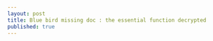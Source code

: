 ```yaml
---
layout: post
title: Blue bird missing doc : the essential function decrypted
published: true
---
```

<!-- 
Blue bird is a great library of promise for front end (angular) and backend (node).
But its documentation is definetly not good.
Let's list and explain shorty the difference between each useful functions this library provide.


[Blue bird documentation](http://bluebirdjs.com/)

## Promise Concepts

* Sequential or Parallel processing

**Sequential** processing means each promises is processed one after the other.
Could be useful if you want to have a control on the flow of processing. Or if you need the result of previous promise to process the next.

**Parallel** processing means the promises are processed at the same time. You cannot garanty that the order will be preserved.


## 2 anti pattern not to fall in

* Creating an explicit promise that wrap an already promise
http://bluebirdjs.com/docs/anti-patterns.html#the-explicit-construction-anti-pattern

* http://bluebirdjs.com/docs/anti-patterns.html#the-explicit-construction-anti-pattern
```js
then((success) => { }, error=> { })
```
instead of
```js
then(() => {

})
.catch(() => {

})
```


##  Useful bluebird function

* **Promise.all**
  - Params: Array of promise
  - Process in parallel
  - Reject early if an error occur
  - the return value is an array of each promises return in the order they were define

* **Promise.each**
  Same than promise.all but
  - Process in sequence

* **Promise.join**

It is recommended to use Promise.join instead or Promise.all
when the action to do are fixed  in advance and not numerous.
In this case only 3 promises that we know in advance.

```js
var Promise = require("bluebird");
var join = Promise.join;

join(getPictures(), getComments(), getTweets(),
    function(pictures, comments, tweets) {
    console.log("in total: " + pictures.length + comments.length + tweets.length);
});
```

* [**Promise.some**](http://bluebirdjs.com/docs/api/promise.some.html)

The same that lodash `_.some` but with promises and with the count parameter that allow  to tell the minimal promises that need to be fullfilled before

Example of the doc log only the 2 fastest server to respond.

````js
Promise.some([
    ping("ns1.example.com"),
    ping("ns2.example.com"),
    ping("ns3.example.com"),
    ping("ns4.example.com")
], 2).spread(function(first, second) {
    console.log(first, second);
});
````

* [**Promise.props**](http://bluebirdjs.com/docs/api/promise.props.html)

Use the properties of an object to define promise to be perfomed.
The advantage is that the result is accessible with the same properties name that the input object.
Giving the benefit of the spread() operator (instead of the then())
```js
Promise.props({
    pictures: getPictures(),
    comments: getComments(),
    tweets: getTweets()
}).then(function(result) {
    console.log(result.tweets, result.pictures, result.comments);
});
```

* [**finally()**](http://bluebirdjs.com/docs/api/finally.html)

````js
Promise.all([
  /* Array of promises */

])
.then(() => {
  // To do when all promises array resolve
})
.catch(() => {
  // To do if any of the promise in the array had arrors
})
.finally(() => {
  // To do after the then() or catch() indepedantly of the Promise faith (success or errors)
})
````

* [**cancel()**](http://bluebirdjs.com/docs/api/cancel.html)
  Cancel a promise if it has not been received already

* [**spread()**](http://bluebirdjs.com/docs/api/spread.html)
  The result of promise.all is an array of promises return, but what  if you want to define them as parameters ?

````js
 let arrayOfPromises = [
   promise1,
   promise2
 ];
  Promise.all(arrayOfPromises)
  .spread((returnOfPromise1, returnOfPromise2) =>  {
      console.log("return of promise1 " , returnOfPromise1);
      console.log("return of promise2 " , returnOfPromise1);
  });
  // Instead of
  Promise.all(arrayOfPromises)
  .then((result)  => {
      console.log("return of promise1 " , result[0]);
      console.log("return of promise2 " , result[2]);
  });
  ````

  * [Global rejection error hook](http://bluebirdjs.com/docs/api/error-management-configuration.html#global-rejection-events)

Allow to do something globally when error occured

````js
  // NOTE: event name is camelCase as per node convention
  process.on("unhandledRejection", function(reason, promise) {
      // See Promise.onPossiblyUnhandledRejection for parameter documentation
  });

  // NOTE: event name is camelCase as per node convention
  process.on("rejectionHandled", function(promise) {
      // See Promise.onUnhandledRejectionHandled for parameter documentation
  });
````js

* **[isFullfilled](http://bluebirdjs.com/docs/api/isfulfilled.html)

test if the promise is fullfilled

````js
let mypromise = Promise.all()
// More code

timeout(500, () => {
  if (!mypromise.isFulfilled) {
    console.log('still not done')
  }
})
```` -->
